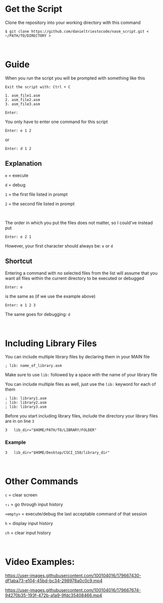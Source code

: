 # Get the Script

Clone the repository into your working directory with this command

```
$ git clone https://github.com/danieltriestocode/nasm_script.git < ~/PATH/TO/DIRECTORY >
```

<br />

# Guide

When you run the script you will be prompted with something like this

```
Exit the script with: Ctrl + C

1. asm_file1.asm
2. asm_file2.asm
3. asm_file3.asm

Enter: 
```

You only have to enter one command for this script

```
Enter: e 1 2
```

or 

```
Enter: d 1 2
```

## Explanation

`e` = execute 

`d` = debug

`1` = the first file listed in prompt

`2` = the second file listed in prompt

<br />

The order in which you put the files does not matter, so I could've instead put 

```
Enter: e 2 1
```

However, your first character should always be: `e` or `d`

## Shortcut

Entering a command with no selected files from the list will assume that you want all files within the current directory to be executed or debugged

```
Enter: e
```

is the same as (if we use the example above)

```
Enter: e 1 2 3
```

The same goes for debugging: `d`

<br />

# Including Library Files

You can include multiple library files by declaring them in your MAIN file

```
; lib: name_of_library.asm
```

Make sure to use `lib:` followed by a space with the name of your library file


You can include multiple files as well, just use the `lib:` keyword for each of them 

```
; lib: library1.asm
; lib: library2.asm
; lib: library3.asm
```

Before you start including library files, include the directory your library files are in on line `3`

```
3   lib_dir="$HOME/PATH/TO/LIBRARY/FOLDER"
```

### Example

```
3   lib_dir="$HOME/Desktop/CSCI_150/library_dir"
```

<br />

# Other Commands 

`c` = clear screen

`↑↓` = go through input history

`<empty>` = execute/debug the last acceptable command of that session

`h` = display input history

`ch` = clear input history

<br />

# Video Examples: 

https://user-images.githubusercontent.com/100104016/179667430-df1aba73-e104-45bd-bc34-298978a0c0c9.mp4

https://user-images.githubusercontent.com/100104016/179667674-94270b35-193f-472b-a1a9-9fdc35408466.mp4
